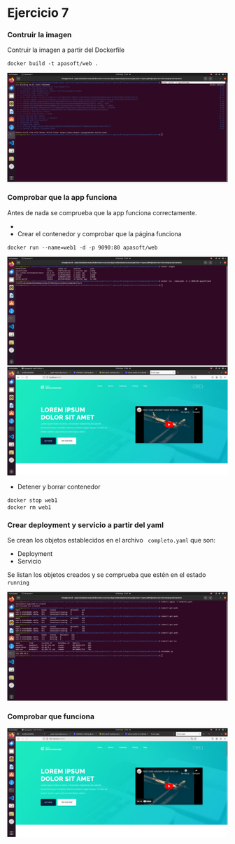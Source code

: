 # Ejercicio 7

### Contruir la imagen

 Contruir la imagen a partir del Dockerfile

```
docker build -t apasoft/web .
```
![](./build-image.png) 


### Comprobar que la app funciona

Antes de nada se comprueba que la app funciona correctamente.

-
- Crear el contenedor y comprobar que la página funciona 

```
docker run --name=web1 -d -p 9090:80 apasoft/web
```

![](./docker-run.png) 
![](./pag-funciona.png) 

- Detener y borrar contenedor 

```
docker stop web1
docker rm web1
```

### Crear deployment y servicio a partir del yaml

Se crean los objetos establecidos en el archivo `` completo.yaml`` que son:

- Deployment
- Servicio

Se listan los objetos creados y se comprueba que estén en el estado `` running``

![](./crear-listar.png) 


### Comprobar que funciona

![](./it-works.png) 